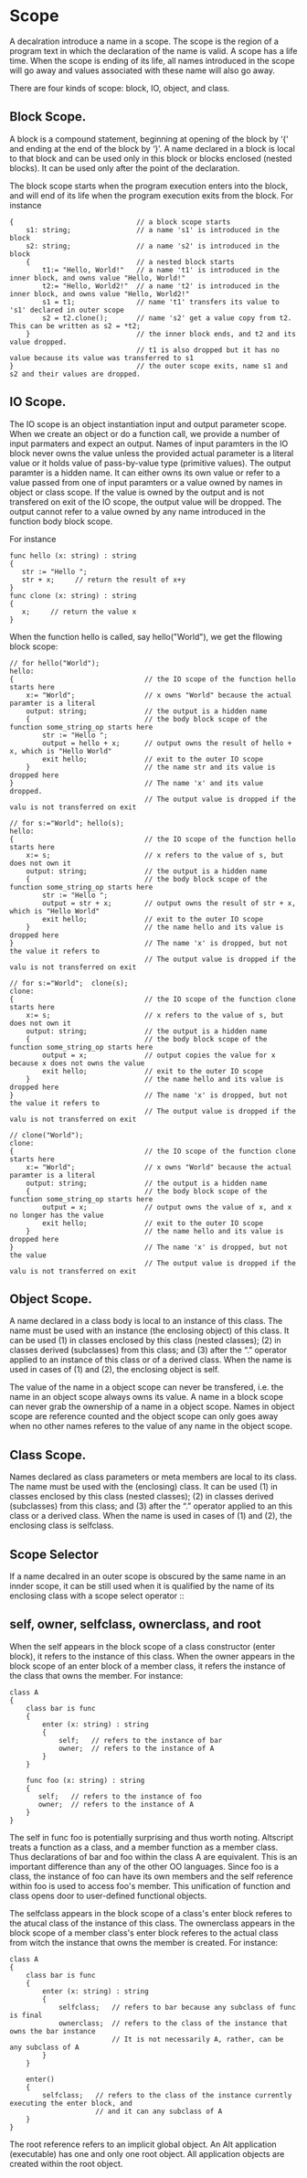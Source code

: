 # Scope

A decalration introduce a name in a scope. The scope is the region of a program text in which the declaration of the name is valid.
A scope has a life time. When the scope is ending of its life, all names introduced in the scope will go away and values associated
with these name will also go away.

There are four kinds of scope: block, IO, object, and class.

## Block Scope.
A block is a compound statement, beginning at opening of the block by ‘{‘ and ending at the end of the block by ‘}’. A name declared
in a block is local to that block and can be used only in this block or blocks enclosed (nested blocks). It can be used only after
the point of the declaration.

The block scope starts when the program execution enters into the block, and will end of its life when the program execution exits
from the block. For instance

```altscript
{                              // a block scope starts
    s1: string;                // a name 's1' is introduced in the block
    s2: string;                // a name 's2' is introduced in the block
    {                          // a nested block starts
        t1:= "Hello, World!"   // a name 't1' is introduced in the inner block, and owns value "Hello, World!"
        t2:= "Hello, World2!"  // a name 't2' is introduced in the inner block, and owns value "Hello, World2!"
        s1 = t1;               // name 't1' transfers its value to 's1' declared in outer scope
        s2 = t2.clone();       // name 's2' get a value copy from t2. This can be written as s2 = *t2;
    }                          // the inner block ends, and t2 and its value dropped.
                               // t1 is also dropped but it has no value because its value was transferred to s1          
}                              // the outer scope exits, name s1 and s2 and their values are dropped.
```
## IO Scope.
The IO scope is an object instantiation input and output parameter scope. When we create an object or do a function call,
we provide a number of input parmaters and expect an output. Names of input paramters in the IO block never owns the value
unless the provided actual parameter is a literal value or it holds value of pass-by-value type (primitive values).
The output paramter is a hidden name. It can either owns its own value or refer to a value passed from one of input paramters
or a value owned by names in object or class scope. If the value is owned by the output and is not transfered on exit of the
IO scope, the output value will be dropped. The output cannot refer to a value owned by any name introduced in the function
body block scope.

For instance

```altscript
func hello (x: string) : string
{
   str := "Hello ";
   str + x;     // return the result of x+y
}
func clone (x: string) : string
{
   x;     // return the value x
}
```

When the function hello is called, say hello("World"), we get the fllowing block scope:

```altscript
// for hello("World");
hello:
{                                // the IO scope of the function hello starts here
    x:= "World";                 // x owns "World" because the actual paramter is a literal
    output: string;              // the output is a hidden name
    {                            // the body block scope of the function some_string_op starts here
        str := "Hello ";
        output = hello + x;      // output owns the result of hello + x, which is "Hello World"
        exit hello;              // exit to the outer IO scope
    }                            // the name str and its value is dropped here
}                                // The name 'x' and its value dropped.
                                 // The output value is dropped if the valu is not transferred on exit
                                 
// for s:="World"; hello(s);
hello:
{                                // the IO scope of the function hello starts here
    x:= s;                       // x refers to the value of s, but does not own it
    output: string;              // the output is a hidden name
    {                            // the body block scope of the function some_string_op starts here
        str := "Hello ";
        output = str + x;        // output owns the result of str + x, which is "Hello World"
        exit hello;              // exit to the outer IO scope
    }                            // the name hello and its value is dropped here
}                                // The name 'x' is dropped, but not the value it refers to
                                 // The output value is dropped if the valu is not transferred on exit
                       
// for s:="World";  clone(s);
clone:
{                                // the IO scope of the function clone starts here
    x:= s;                       // x refers to the value of s, but does not own it
    output: string;              // the output is a hidden name
    {                            // the body block scope of the function some_string_op starts here
        output = x;              // output copies the value for x because x does not owns the value
        exit hello;              // exit to the outer IO scope
    }                            // the name hello and its value is dropped here
}                                // The name 'x' is dropped, but not the value it refers to
                                 // The output value is dropped if the valu is not transferred on exit

// clone("World");
clone:
{                                // the IO scope of the function clone starts here
    x:= "World";                 // x owns "World" because the actual paramter is a literal
    output: string;              // the output is a hidden name
    {                            // the body block scope of the function some_string_op starts here
        output = x;              // output owns the value of x, and x no longer has the value
        exit hello;              // exit to the outer IO scope
    }                            // the name hello and its value is dropped here
}                                // The name 'x' is dropped, but not the value
                                 // The output value is dropped if the valu is not transferred on exit

```

## Object Scope.
A name declared in a class body is local to an instance of this class. The name must be used with an instance (the enclosing object)
of this class. It can be used (1) in classes enclosed by this class (nested classes); (2) in classes derived (subclasses) from this class;
and (3) after the “.” operator applied to an instance of this class or of a derived class. When the name is used in cases of (1) and (2),
the enclosing object is self.

The value of the name in a object scope can never be transfered, i.e. the name in an object scope always owns its value. A name in a
block scope can never grab the ownership of a name in a object scope. Names in object scope are reference counted and the object scope
can only goes away when no other names referes to the value of any name in the object scope.

## Class Scope.
Names declared as class parameters or meta members are local to its class. The name must be used with the (enclosing) class.
It can be used (1) in classes enclosed by this class (nested classes); (2) in classes derived (subclasses) from this class; and (3)
after the “.” operator applied to an this class or a derived class. When the name is used in cases of (1) and (2), the enclosing class
is selfclass.

## Scope Selector
If a name decalred in an outer scope is obscured by the same name in an innder scope, it can be still used when it is qualified by the
name of its enclosing class with a scope select operator ::

## self, owner, selfclass, ownerclass, and root
When the self appears in the block scope of a class constructor (enter block), it refers to the instance of this class. When the owner appears
in the block scope of an enter block of a member class, it refers the instance of the class that owns the member. For instance:

```altscript
class A
{
    class bar is func
    {
        enter (x: string) : string
        {
            self;   // refers to the instance of bar
            owner;  // refers to the instance of A
        }
    }
    
    func foo (x: string) : string
    {
       self;   // refers to the instance of foo
       owner;  // refers to the instance of A
    }
}
```
The self in func foo is potentially surprising and thus worth noting. Altscript treats a function as a class, and a member function as a
member class. Thus declarations of bar and foo within the class A are equivalent. This is an important difference than any of the other 
OO languages. Since foo is a class, the instance of foo can have its own members and the self reference within foo is used to access foo's
member. This unification of function and class opens door to user-defined functional objects.

The selfclass appears in the block scope of a class's enter block referes to the atucal class of the instance of this class. The ownerclass
appears in the block scope of a member class's enter block referes to the actual class from witch the instance that owns the member is created.
For instance:

```altscript
class A
{
    class bar is func
    {
        enter (x: string) : string
        {
            selfclass;   // refers to bar because any subclass of func is final
            ownerclass;  // refers to the class of the instance that owns the bar instance
                         // It is not necessarily A, rather, can be any subclass of A
        }
    }
    
    enter()
    {
        selfclass;   // refers to the class of the instance currently executing the enter block, and
                     // and it can any subclass of A
    }
}
```

The root reference refers to an implicit global object. An Alt application (executable) has one and only one root object. All application objects
are created within the root object.
